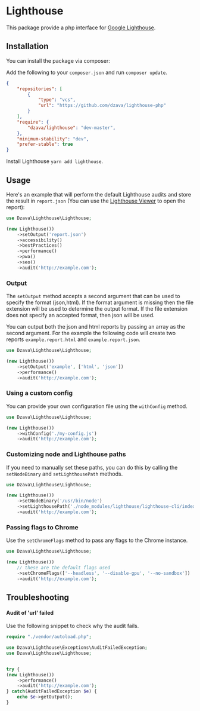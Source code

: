 # Lighthouse

This package provide a php interface for [Google Lighthouse](https://github.com/GoogleChrome/lighthouse).

## Installation

You can install the package via composer:

Add the following to your `composer.json` and run `composer update`.

```json
{
    "repositories": [
        {
            "type": "vcs",
            "url": "https://github.com/dzava/lighthouse-php"
        }
    ],
    "require": {
        "dzava/lighthouse": "dev-master",
    },
    "minimum-stability": "dev",
    "prefer-stable": true
}
```

Install Lighthouse `yarn add lighthouse`.

## Usage

Here's an example that will perform the default Lighthouse audits and store the result in `report.json` (You can use the [Lighthouse Viewer](https://googlechrome.github.io/lighthouse/viewer/) to open the report):

```php
use Dzava\Lighthouse\Lighthouse;

(new Lighthouse())
    ->setOutput('report.json')
    ->accessibility()
    ->bestPractices()
    ->performance()
    ->pwa()
    ->seo()
    ->audit('http://example.com');
```

### Output

The `setOutput` method accepts a second argument that can be used to specify the format (json,html).
If the format argument is missing then the file extension will be used to determine the output format.
If the file extension does not specify an accepted format, then json will be used.

You can output both the json and html reports by passing an array as the second argument. For the example
the following code will create two reports `example.report.html` and `example.report.json`.

```php
use Dzava\Lighthouse\Lighthouse;

(new Lighthouse())
    ->setOutput('example', ['html', 'json'])
    ->performance()
    ->audit('http://example.com');
```

### Using a custom config

You can provide your own configuration file using the `withConfig` method.
```php
use Dzava\Lighthouse\Lighthouse;

(new Lighthouse())
    ->withConfig('./my-config.js')
    ->audit('http://example.com');
```

### Customizing node and Lighthouse paths

If you need to manually set these paths, you can do this by calling the `setNodeBinary` and `setLighthousePath` methods.

```php
use Dzava\Lighthouse\Lighthouse;

(new Lighthouse())
    ->setNodeBinary('/usr/bin/node')
    ->setLighthousePath('./node_modules/lighthouse/lighthouse-cli/index.js')
    ->audit('http://example.com');
```

### Passing flags to Chrome
Use the `setChromeFlags` method to pass any flags to the Chrome instance.
```php
use Dzava\Lighthouse\Lighthouse;

(new Lighthouse())
    // these are the default flags used
    ->setChromeFlags(['--headless', '--disable-gpu', '--no-sandbox'])
    ->audit('http://example.com');
```

## Troubleshooting

#### Audit of 'url' failed
Use the following snippet to check why the audit fails.

```php
require "./vendor/autoload.php";

use Dzava\Lighthouse\Exceptions\AuditFailedException;
use Dzava\Lighthouse\Lighthouse;


try {
(new Lighthouse())
    ->performance()
    ->audit('http://example.com');
} catch(AuditFailedException $e) {
    echo $e->getOutput();
}
```
